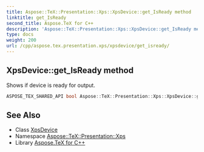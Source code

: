 ```yaml
---
title: Aspose::TeX::Presentation::Xps::XpsDevice::get_IsReady method
linktitle: get_IsReady
second_title: Aspose.TeX for C++
description: 'Aspose::TeX::Presentation::Xps::XpsDevice::get_IsReady method. Shows if device is ready for output in C++.'
type: docs
weight: 200
url: /cpp/aspose.tex.presentation.xps/xpsdevice/get_isready/
---
```

## XpsDevice::get_IsReady method


Shows if device is ready for output.

```cpp
ASPOSE_TEX_SHARED_API bool Aspose::TeX::Presentation::Xps::XpsDevice::get_IsReady() override
```




## See Also

* Class [XpsDevice](../)
* Namespace [Aspose::TeX::Presentation::Xps](../../)
* Library [Aspose.TeX for C++](../../../)
